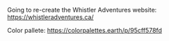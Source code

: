 Going to re-create the Whistler Adventures website:
https://whistleradventures.ca/

Color pallete:
https://colorpalettes.earth/p/95cff578fd

